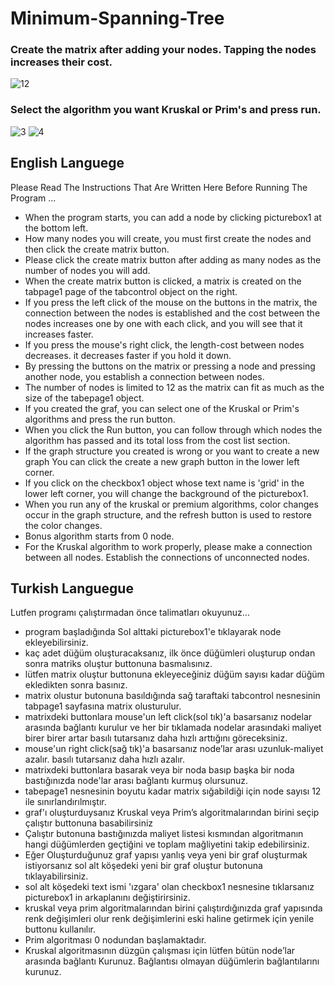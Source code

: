# Minimum-Spanning-Tree 
### Create the matrix after adding your nodes. Tapping the nodes increases their cost.
![12](https://user-images.githubusercontent.com/79880394/111367174-82f8c780-86a5-11eb-8715-dd37960b529a.png)
### Select the algorithm you want Kruskal or Prim's and press run.
![3](https://user-images.githubusercontent.com/79880394/111367322-ade31b80-86a5-11eb-9c64-133e642d3ebd.png)
![4](https://user-images.githubusercontent.com/79880394/111367337-b2a7cf80-86a5-11eb-926f-201751fe747e.png)
## English Languege
Please Read The Instructions That Are Written Here Before Running The Program ...
* When the program starts, you can add a node by clicking picturebox1 at the bottom left.
* How many nodes you will create, you must first create the nodes and then click the create matrix button.
* Please click the create matrix button after adding as many nodes as the number of nodes you will add.
* When the create matrix button is clicked, a matrix is created on the tabpage1 page of the tabcontrol object on the right.
* If you press the left click of the mouse on the buttons in the matrix, the connection between the nodes
is established and the cost between the nodes increases one by one with each click, and you will see that it increases faster.
* If you press the mouse's right click, the length-cost between nodes decreases. it decreases faster if you hold it down.
* By pressing the buttons on the matrix or pressing a node and pressing another node, you establish a connection between nodes.
* The number of nodes is limited to 12 as the matrix can fit as much as the size of the tabepage1 object.
* If you created the graf, you can select one of the Kruskal or Prim's algorithms and press the run button.
* When you click the Run button, you can follow through which nodes the algorithm has passed and its total loss from the cost list section.
* If the graph structure you created is wrong or you want to create a new graph
  You can click the create a new graph button in the lower left corner.
* If you click on the checkbox1 object whose text name is 'grid' in the lower left corner, you will change the background of the picturebox1.
* When you run any of the kruskal or premium algorithms, color changes occur in the graph structure, and the refresh button is used to restore the color changes.
* Bonus algorithm starts from 0 node.
* For the Kruskal algorithm to work properly, please make a connection between all nodes. Establish the connections of unconnected nodes.
## Turkish Languegue
Lutfen programı çalıştırmadan önce talimatları okuyunuz...
* program başladığında Sol alttaki picturebox1'e tıklayarak node ekleyebilirsiniz.
* kaç adet düğüm oluşturacaksanız, ilk önce düğümleri oluşturup ondan sonra matriks oluştur buttonuna basmalısınız.                                                     
* lütfen matrix oluştur buttonuna ekleyeceğiniz düğüm sayısı kadar düğüm ekledikten sonra basınız.
* matrix olustur butonuna basıldığında sağ taraftaki tabcontrol nesnesinin tabpage1 sayfasına matrix olusturulur.
* matrixdeki buttonlara mouse'un left click(sol tık)'a basarsanız nodelar arasında bağlantı kurulur ve her bir tıklamada nodelar arasındaki maliyet birer birer artar basılı tutarsanız daha hızlı arttığını göreceksiniz.
* mouse'un right click(sağ tık)'a basarsanız node’lar arası uzunluk-maliyet  azalır. basılı tutarsanız daha hızlı azalır.
* matrixdeki buttonlara basarak veya bir noda basıp başka bir noda bastığınızda node'lar arası bağlantı kurmuş olursunuz.
* tabepage1 nesnesinin boyutu kadar matrix sığabildiği için node sayısı 12 ile sınırlandırılmıştır.
* graf'ı oluşturduysanız Kruskal veya Prim’s algoritmalarından birini seçip çalıştır buttonuna basabilirsiniz 
* Çalıştır butonuna bastığınızda maliyet listesi kısmından algoritmanın hangi düğümlerden geçtiğini ve toplam mağliyetini takip edebilirsiniz.
* Eğer Oluşturduğunuz graf yapısı yanlış veya yeni bir graf oluşturmak istiyorsanız sol alt köşedeki yeni bir graf oluştur butonuna tıklayabilirsiniz.
* sol alt köşedeki text ismi 'ızgara' olan checkbox1 nesnesine tıklarsanız picturebox1 in arkaplanını değiştirirsiniz.
* kruskal veya prim algoritmalarından birini çalıştırdığınızda graf yapısında renk değişimleri olur renk değişimlerini eski haline getirmek için yenile buttonu kullanılır. 
* Prim algoritması 0 nodundan başlamaktadır.
* Kruskal algoritmasının düzgün çalışması için lütfen bütün node’lar arasında bağlantı Kurunuz. Bağlantısı olmayan düğümlerin bağlantılarını kurunuz.
